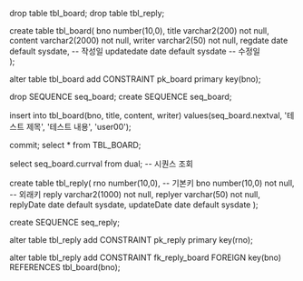 drop table tbl_board;
drop table tbl_reply;

create table tbl_board(
    bno number(10,0),
    title varchar2(200) not null,
    content varchar2(2000) not null,
    writer varchar2(50) not null,
    regdate date default sysdate,  -- 작성일
    updatedate date default sysdate -- 수정일    
);

alter table tbl_board add CONSTRAINT pk_board primary key(bno);

drop SEQUENCE seq_board;
create SEQUENCE seq_board;

insert into tbl_board(bno, title, content, writer)
values(seq_board.nextval, '테스트 제목', '테스트 내용', 'user00');

commit;
select * from TBL_BOARD;

select seq_board.currval from dual;  -- 시퀀스 조회




create table tbl_reply(
    rno number(10,0),           -- 기본키
    bno number(10,0) not null,  -- 외래키
    reply varchar2(1000) not null,
    replyer varchar(50) not null,
    replyDate date default sysdate,
    updateDate date default sysdate
);

create SEQUENCE seq_reply;

alter table tbl_reply add CONSTRAINT pk_reply primary key(rno);

alter table tbl_reply add CONSTRAINT fk_reply_board
FOREIGN key(bno) REFERENCES tbl_board(bno);